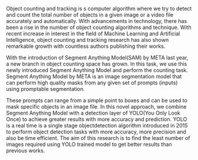 Object counting and tracking is s computer algorithm where we try to detect and count the total number of objects in a given image or a video file accurately and automatically. With advancements in technology, there has been a rise in the number
of object counting algorithms and technique. With recent increase in interest in the field of Machine Learning and Artificial Intelligence, object counting and tracking research has also shown remarkable growth with countless authors publishing their works.
 
 With the introduction of Segment Anything Model(SAM) by META last year, a new branch in object counting space has grown. In this task, we use this newly introduced Segment Anything Model and perform the counting task. Segment Anything Model by META is an image segmentation model that can perform high quality masks from any given set of prompts (inputs) using promptable segmentation.

These prompts can range from a simple point to boxes and can be used to mask specific objects in an image file. In this novel approach, we combine Segment Anything Model with a detection layer of YOLO(You Only Look Once) to achieve greater results with more accuracy and prediction. YOLO is a real time is a single stage objectdetection algorithm introduced in 2015 to perform object detection tasks with more accuracy, more precision and also be time efficient. The aim of this research is to find the least number of images required using YOLO trained model to get better results than previous works.

